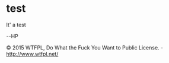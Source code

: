 # test

It' a test

--HP

© 2015 WTFPL, Do What the Fuck You Want to Public License. - http://www.wtfpl.net/
